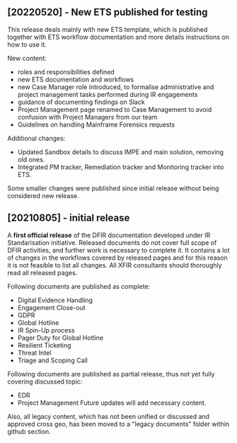 ## [20220520] - New ETS published for testing
This release deals mainly with new ETS template, which is published together with ETS workflow documentation and more details instructions on how to use it.

New content:
- roles and responsibilities defined
- new ETS documentation and workflows
- new Case Manager role introduced, to formalise administrative and project management tasks performed during IR engagements
- guidance of documenting findings on Slack
- Project Management page renamed to Case Management to avoid confusion with Project Managers from our team
- Guidelines on handling Mainframe Forensics requests

Additional changes:
- Updated Sandbox details to discuss IMPE and main solution, removing old ones.
- Integrated PM tracker, Remediation tracker and Monitoring tracker into ETS.

Some smaller changes were published since initial release without being considered new release.

## [20210805] - initial release
A **first official release** of the DFIR documentation developed under IR Standarisation initiative. Released documents do not cover full scope of DFIR activities, and further work is necessary to complete it. It contains a lot of changes in the workflows covered by released pages and for this reason it is not feasible to list all changes. All XFIR consultants should thoroughly read all released pages.

Following documents are published as complete:
- Digital Evidence Handling
- Engagement Close-out
- GDPR
- Global Hotline
- IR Spin-Up process
- Pager Duty for Global Hotline
- Resilient Ticketing
- Threat Intel
- Triage and Scoping Call


Following documents are published as partial release, thus not yet fully covering discussed topic:
- EDR
- Project Management
Future updates will add necessary content.

Also, all legacy content, which has not been unified or discussed and approved cross geo, has been moved to a "legacy documents" folder within github section.